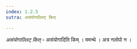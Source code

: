 ```yaml
---
index: 1.2.5
sutra: असंयोगाल्लिट् कित्

---
```

_असंयोगाल्लिट् कित्_ - असंयोगादिति किम्  । ममन्थे । अत्र नलोपो न ।